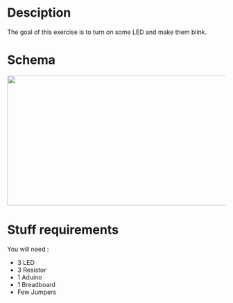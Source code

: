 # Desciption 

The goal of this exercise is to turn on some LED and make them blink.

# Schema

<p align="center">
  <img width="800" height="300" src="https://github.com/Dexmos/Arduino-Workshop-I/blob/master/3-BlinkMultipleLED/Schema/Schema.jpg">
</p>

# Stuff requirements

You will need :
* 3 LED
* 3 Resistor
* 1 Aduino
* 1 Breadboard
* Few Jumpers
